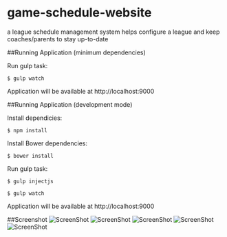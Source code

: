 # game-schedule-website
a league schedule management system helps configure a league and keep coaches/parents to stay up-to-date  

##Running Application (minimum dependencies)

Run gulp task: 

`$ gulp watch`

Application will be available at http://localhost:9000

##Running Application (development mode)

Install dependicies:

`$ npm install`

Install Bower dependencies:

`$ bower install`

Run gulp task: 

`$ gulp injectjs`

`$ gulp watch`

Application will be available at http://localhost:9000

##Screenshot
![ScreenShot](https://camo.githubusercontent.com/2d3724250ccc0a77169abb4a1b4f6aad67503f0a/68747470733a2f2f6769746875622d636c6f75642e73332e616d617a6f6e6177732e636f6d2f6173736574732f393334353933362f31303536363133302f37366637323762362d373561632d313165352d386132662d3835323535363563666138352e706e67)
![ScreenShot](https://camo.githubusercontent.com/f3946397cfefc5f3140384f142dfe79fa68ea6bb/68747470733a2f2f6769746875622d636c6f75642e73332e616d617a6f6e6177732e636f6d2f6173736574732f393334353933362f31303536363133342f38303362303261632d373561632d313165352d393963312d6564373864643536656363362e706e67)
![ScreenShot](https://camo.githubusercontent.com/5f8a13278538f4ae2bdcf9e05e81a89444ddffbb/68747470733a2f2f6769746875622d636c6f75642e73332e616d617a6f6e6177732e636f6d2f6173736574732f393334353933362f31303536363133352f38613032383463632d373561632d313165352d393564302d3634393665373664656236652e706e67)
![ScreenShot](https://camo.githubusercontent.com/80b2efeafc457e08ab284892e1d740d350484241/68747470733a2f2f6769746875622d636c6f75642e73332e616d617a6f6e6177732e636f6d2f6173736574732f393334353933362f31303536363133372f39356335376135382d373561632d313165352d393834372d6334383639643334303065372e706e67)
![ScreenShot](https://camo.githubusercontent.com/c336139bf31fb26a93b0ac415e129a4179ac8d24/68747470733a2f2f6769746875622d636c6f75642e73332e616d617a6f6e6177732e636f6d2f6173736574732f393334353933362f31303536363134302f61336566393837612d373561632d313165352d393031382d6661663861356332316531662e706e67)


